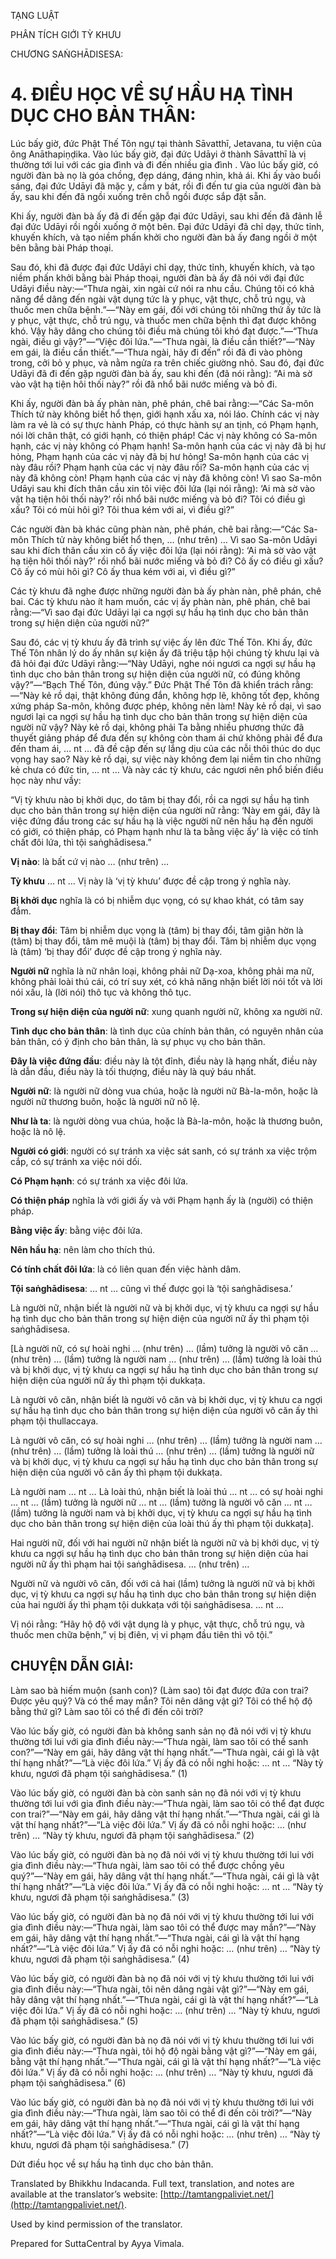  

TẠNG LUẬT

PHÂN TÍCH GIỚI TỲ KHƯU

CHƯƠNG SAṄGHĀDISESA:

# 4\. ĐIỀU HỌC VỀ SỰ HẦU HẠ TÌNH DỤC CHO BẢN THÂN:

Lúc bấy giờ, đức Phật Thế Tôn ngự tại thành Sāvatthī, Jetavana, tu viện của ông Anāthapiṇḍika. Vào lúc bấy giờ, đại đức Udāyi ở thành Sāvatthī là vị thường tới lui với các gia đình và đi đến nhiều gia đình . Vào lúc bấy giờ, có người đàn bà nọ là góa chồng, đẹp dáng, đáng nhìn, khả ái. Khi ấy vào buổi sáng, đại đức Udāyi đã mặc y, cầm y bát, rồi đi đến tư gia của người đàn bà ấy, sau khi đến đã ngồi xuống trên chỗ ngồi được sắp đặt sẵn.

Khi ấy, người đàn bà ấy đã đi đến gặp đại đức Udāyi, sau khi đến đã đảnh lễ đại đức Udāyi rồi ngồi xuống ở một bên. Đại đức Udāyi đã chỉ dạy, thức tỉnh, khuyến khích, và tạo niềm phấn khởi cho người đàn bà ấy đang ngồi ở một bên bằng bài Pháp thoại.

Sau đó, khi đã được đại đức Udāyi chỉ dạy, thức tỉnh, khuyến khích, và tạo niềm phấn khởi bằng bài Pháp thoại, người đàn bà ấy đã nói với đại đức Udāyi điều này:—“Thưa ngài, xin ngài cứ nói ra nhu cầu. Chúng tôi có khả năng để dâng đến ngài vật dụng tức là y phục, vật thực, chỗ trú ngụ, và thuốc men chữa bệnh.”—“Này em gái, đối với chúng tôi những thứ ấy tức là y phục, vật thực, chỗ trú ngụ, và thuốc men chữa bệnh thì đạt được không khó. Vậy hãy dâng cho chúng tôi điều mà chúng tôi khó đạt được.”—“Thưa ngài, điều gì vậy?”—“Việc đôi lứa.”—“Thưa ngài, là điều cần thiết?”—“Này em gái, là điều cần thiết.”—“Thưa ngài, hãy đi đến” rồi đã đi vào phòng trong, cởi bỏ y phục, và nằm ngửa ra trên chiếc giường nhỏ. Sau đó, đại đức Udāyi đã đi đến gặp người đàn bà ấy, sau khi đến (đã nói rằng): “Ai mà sờ vào vật hạ tiện hôi thối này?” rồi đã nhổ bãi nước miếng và bỏ đi.

Khi ấy, người đàn bà ấy phàn nàn, phê phán, chê bai rằng:—“Các Sa-môn Thích tử này không biết hổ thẹn, giới hạnh xấu xa, nói láo. Chính các vị này làm ra vẻ là có sự thực hành Pháp, có thực hành sự an tịnh, có Phạm hạnh, nói lời chân thật, có giới hạnh, có thiện pháp! Các vị này không có Sa-môn hạnh, các vị này không có Phạm hạnh! Sa-môn hạnh của các vị này đã bị hư hỏng, Phạm hạnh của các vị này đã bị hư hỏng! Sa-môn hạnh của các vị này đâu rồi? Phạm hạnh của các vị này đâu rồi? Sa-môn hạnh của các vị này đã không còn! Phạm hạnh của các vị này đã không còn! Vì sao Sa-môn Udāyi sau khi đích thân cầu xin tôi việc đôi lứa (lại nói rằng): ‘Ai mà sờ vào vật hạ tiện hôi thối này?’ rồi nhổ bãi nước miếng và bỏ đi? Tôi có điều gì xấu? Tôi có mùi hôi gì? Tôi thua kém với ai, vì điều gì?”

Các người đàn bà khác cũng phàn nàn, phê phán, chê bai rằng:—“Các Sa-môn Thích tử này không biết hổ thẹn, … (như trên) … Vì sao Sa-môn Udāyi sau khi đích thân cầu xin cô ấy việc đôi lứa (lại nói rằng): ‘Ai mà sờ vào vật hạ tiện hôi thối này?’ rồi nhổ bãi nước miếng và bỏ đi? Cô ấy có điều gì xấu? Cô ấy có mùi hôi gì? Cô ấy thua kém với ai, vì điều gì?”

Các tỳ khưu đã nghe được những người đàn bà ấy phàn nàn, phê phán, chê bai. Các tỳ khưu nào ít ham muốn, các vị ấy phàn nàn, phê phán, chê bai rằng:—“Vì sao đại đức Udāyi lại ca ngợi sự hầu hạ tình dục cho bản thân trong sự hiện diện của người nữ?”

Sau đó, các vị tỳ khưu ấy đã trình sự việc ấy lên đức Thế Tôn. Khi ấy, đức Thế Tôn nhân lý do ấy nhân sự kiện ấy đã triệu tập hội chúng tỳ khưu lại và đã hỏi đại đức Udāyi rằng:—“Này Udāyi, nghe nói ngươi ca ngợi sự hầu hạ tình dục cho bản thân trong sự hiện diện của người nữ, có đúng không vậy?”—“Bạch Thế Tôn, đúng vậy.” Đức Phật Thế Tôn đã khiển trách rằng:—“Này kẻ rồ dại, thật không đúng đắn, không hợp lẽ, không tốt đẹp, không xứng pháp Sa-môn, không được phép, không nên làm! Này kẻ rồ dại, vì sao ngươi lại ca ngợi sự hầu hạ tình dục cho bản thân trong sự hiện diện của người nữ vậy? Này kẻ rồ dại, không phải Ta bằng nhiều phương thức đã thuyết giảng pháp để đưa đến sự không còn tham ái chứ không phải để đưa đến tham ái, … nt … đã đề cập đến sự lắng dịu của các nỗi thôi thúc do dục vọng hay sao? Này kẻ rồ dại, sự việc này không đem lại niềm tin cho những kẻ chưa có đức tin, … nt … Và này các tỳ khưu, các ngươi nên phổ biến điều học này như vầy:

“Vị tỳ khưu nào bị khởi dục, do tâm bị thay đổi, rồi ca ngợi sự hầu hạ tình dục cho bản thân trong sự hiện diện của người nữ rằng: ‘Này em gái, đây là việc đứng đầu trong các sự hầu hạ là việc người nữ nên hầu hạ đến người có giới, có thiện pháp, có Phạm hạnh như là ta bằng việc ấy’ là việc có tính chất đôi lứa, thì tội saṅghādisesa.”

**Vị nào**: là bất cứ vị nào … (như trên) …

**Tỳ khưu** … nt … Vị này là ‘vị tỳ khưu’ được đề cập trong ý nghĩa này.

**Bị khởi dục** nghĩa là có bị nhiễm dục vọng, có sự khao khát, có tâm say đắm.

**Bị thay đổi**: Tâm bị nhiễm dục vọng là (tâm) bị thay đổi, tâm giận hờn là (tâm) bị thay đổi, tâm mê muội là (tâm) bị thay đổi. Tâm bị nhiễm dục vọng là (tâm) ‘bị thay đổi’ được đề cập trong ý nghĩa này.

**Người nữ** nghĩa là nữ nhân loại, không phải nữ Dạ-xoa, không phải ma nữ, không phải loài thú cái, có trí suy xét, có khả năng nhận biết lời nói tốt và lời nói xấu, là (lời nói) thô tục và không thô tục.

**Trong sự hiện diện của người nữ**: xung quanh người nữ, không xa người nữ.

**Tình dục cho bản thân**: là tình dục của chính bản thân, có nguyên nhân của bản thân, có ý định cho bản thân, là sự phục vụ cho bản thân.

**Đây là việc đứng đầu**: điều này là tột đỉnh, điều này là hạng nhất, điều này là dẫn đầu, điều này là tối thượng, điều này là quý báu nhất.

**Người nữ**: là người nữ dòng vua chúa, hoặc là người nữ Bà-la-môn, hoặc là người nữ thương buôn, hoặc là người nữ nô lệ.

**Như là ta**: là người dòng vua chúa, hoặc là Bà-la-môn, hoặc là thương buôn, hoặc là nô lệ.

**Người có giới**: người có sự tránh xa việc sát sanh, có sự tránh xa việc trộm cắp, có sự tránh xa việc nói dối.

**Có Phạm hạnh**: có sự tránh xa việc đôi lứa.

**Có thiện pháp** nghĩa là với giới ấy và với Phạm hạnh ấy là (người) có thiện pháp.

**Bằng việc ấy**: bằng việc đôi lứa.

**Nên hầu hạ**: nên làm cho thích thú.

**Có tính chất đôi lứa**: là có liên quan đến việc hành dâm.

**Tội saṅghādisesa**: … nt … cũng vì thế được gọi là ‘tội saṅghādisesa.’

Là người nữ, nhận biết là người nữ và bị khởi dục, vị tỳ khưu ca ngợi sự hầu hạ tình dục cho bản thân trong sự hiện diện của người nữ ấy thì phạm tội saṅghādisesa.

\[Là người nữ, có sự hoài nghi … (như trên) … (lầm) tưởng là người vô căn … (như trên) … (lầm) tưởng là người nam … (như trên) … (lầm) tưởng là loài thú và bị khởi dục, vị tỳ khưu ca ngợi sự hầu hạ tình dục cho bản thân trong sự hiện diện của người nữ ấy thì phạm tội dukkaṭa.

Là người vô căn, nhận biết là người vô căn và bị khởi dục, vị tỳ khưu ca ngợi sự hầu hạ tình dục cho bản thân trong sự hiện diện của người vô căn ấy thì phạm tội thullaccaya.

Là người vô căn, có sự hoài nghi … (như trên) … (lầm) tưởng là người nam … (như trên) … (lầm) tưởng là loài thú … (như trên) … (lầm) tưởng là người nữ và bị khởi dục, vị tỳ khưu ca ngợi sự hầu hạ tình dục cho bản thân trong sự hiện diện của người vô căn ấy thì phạm tội dukkaṭa.

Là người nam … nt … Là loài thú, nhận biết là loài thú … nt … có sự hoài nghi … nt … (lầm) tưởng là người nữ … nt … (lầm) tưởng là người vô căn … nt … (lầm) tưởng là người nam và bị khởi dục, vị tỳ khưu ca ngợi sự hầu hạ tình dục cho bản thân trong sự hiện diện của loài thú ấy thì phạm tội dukkaṭa\].

Hai người nữ, đối với hai người nữ nhận biết là người nữ và bị khởi dục, vị tỳ khưu ca ngợi sự hầu hạ tình dục cho bản thân trong sự hiện diện của hai người nữ ấy thì phạm hai tội saṅghādisesa. … (như trên) …

Người nữ và người vô căn, đối với cả hai (lầm) tưởng là người nữ và bị khởi dục, vị tỳ khưu ca ngợi sự hầu hạ tình dục cho bản thân trong sự hiện diện của hai người ấy thì phạm tội dukkaṭa với tội saṅghādisesa. … nt …

Vị nói rằng: “Hãy hộ độ với vật dụng là y phục, vật thực, chỗ trú ngụ, và thuốc men chữa bệnh,” vị bị điên, vị vi phạm đầu tiên thì vô tội.”

## CHUYỆN DẪN GIẢI:

Làm sao bà hiếm muộn (sanh con)? (Làm sao) tôi đạt được đứa con trai? Được yêu quý? Và có thể may mắn? Tôi nên dâng vật gì? Tôi có thể hộ độ bằng thứ gì? Làm sao tôi có thể đi đến cõi trời?

Vào lúc bấy giờ, có người đàn bà không sanh sản nọ đã nói với vị tỳ khưu thường tới lui với gia đình điều này:—“Thưa ngài, làm sao tôi có thể sanh con?”—“Này em gái, hãy dâng vật thí hạng nhất.”—“Thưa ngài, cái gì là vật thí hạng nhất?”—“Là việc đôi lứa.” Vị ấy đã có nỗi nghi hoặc: … nt … “Này tỳ khưu, ngươi đã phạm tội saṅghādisesa.” (1)

Vào lúc bấy giờ, có người đàn bà còn sanh sản nọ đã nói với vị tỳ khưu thường tới lui với gia đình điều này:—“Thưa ngài, làm sao tôi có thể đạt được con trai?”—“Này em gái, hãy dâng vật thí hạng nhất.”—“Thưa ngài, cái gì là vật thí hạng nhất?”—“Là việc đôi lứa.” Vị ấy đã có nỗi nghi hoặc: … (như trên) … “Này tỳ khưu, ngươi đã phạm tội saṅghādisesa.” (2)

Vào lúc bấy giờ, có người đàn bà nọ đã nói với vị tỳ khưu thường tới lui với gia đình điều này:—“Thưa ngài, làm sao tôi có thể được chồng yêu quý?”—“Này em gái, hãy dâng vật thí hạng nhất.”—“Thưa ngài, cái gì là vật thí hạng nhất?”—“Là việc đôi lứa.” Vị ấy đã có nỗi nghi hoặc: … nt … “Này tỳ khưu, ngươi đã phạm tội saṅghādisesa.” (3)

Vào lúc bấy giờ, có người đàn bà nọ đã nói với vị tỳ khưu thường tới lui với gia đình điều này:—“Thưa ngài, làm sao tôi có thể được may mắn?”—“Này em gái, hãy dâng vật thí hạng nhất.”—“Thưa ngài, cái gì là vật thí hạng nhất?”—“Là việc đôi lứa.” Vị ấy đã có nỗi nghi hoặc: … (như trên) … “Này tỳ khưu, ngươi đã phạm tội saṅghādisesa.” (4)

Vào lúc bấy giờ, có người đàn bà nọ đã nói với vị tỳ khưu thường tới lui với gia đình điều này:—“Thưa ngài, tôi nên dâng ngài vật gì?”—“Này em gái, hãy dâng vật thí hạng nhất.”—“Thưa ngài, cái gì là vật thí hạng nhất?”—“Là việc đôi lứa.” Vị ấy đã có nỗi nghi hoặc: … (như trên) … “Này tỳ khưu, ngươi đã phạm tội saṅghādisesa.” (5)

Vào lúc bấy giờ, có người đàn bà nọ đã nói với vị tỳ khưu thường tới lui với gia đình điều này:—“Thưa ngài, tôi hộ độ ngài bằng vật gì?”—“Này em gái, bằng vật thí hạng nhất.”—“Thưa ngài, cái gì là vật thí hạng nhất?”—“Là việc đôi lứa.” Vị ấy đã có nỗi nghi hoặc: … (như trên) … “Này tỳ khưu, ngươi đã phạm tội saṅghādisesa.” (6)

Vào lúc bấy giờ, có người đàn bà nọ đã nói với vị tỳ khưu thường tới lui với gia đình điều này:—“Thưa ngài, làm sao tôi có thể đi đến cõi trời?”—“Này em gái, hãy dâng vật thí hạng nhất.”—“Thưa ngài, cái gì là vật thí hạng nhất?”—“Là việc đôi lứa.” Vị ấy đã có nỗi nghi hoặc: … (như trên) … “Này tỳ khưu, ngươi đã phạm tội saṅghādisesa.” (7)

Dứt điều học về sự hầu hạ tình dục cho bản thân.

Translated by Bhikkhu Indacanda. Full text, translation, and notes are available at the translator’s website: [http://tamtangpaliviet.net/](http://tamtangpaliviet.net/).

Used by kind permission of the translator.

Prepared for SuttaCentral by Ayya Vimala.